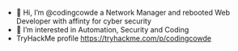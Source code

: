 - 👋 Hi, I’m @codingcowde a Network Manager and rebooted Web Developer with affinty for cyber security
- 👀 I’m interested in Automation, Security and Coding
- TryHackMe profile https://tryhackme.com/p/codingcowde
<!--- - 💞️ I’m looking to collaborate on ... ---
- 📫 git@codingcow.de

<!---
codingcowde/codingcowde is a ✨ special ✨ repository because its `README.md` (this file) appears on your GitHub profile.
You can click the Preview link to take a look at your changes.
--->
